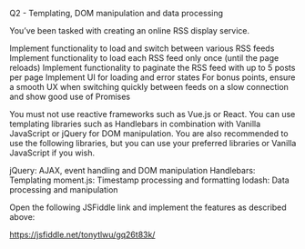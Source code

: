 Q2 - Templating, DOM manipulation and data processing

You’ve been tasked with creating an online RSS display service.

Implement functionality to load and switch between various RSS feeds
Implement functionality to load each RSS feed only once (until the page reloads)
Implement functionality to paginate the RSS feed with up to 5 posts per page
Implement UI for loading and error states
For bonus points, ensure a smooth UX when switching quickly between feeds on a slow connection and show good use of Promises

You must not use reactive frameworks such as Vue.js or React. You can use templating libraries such as Handlebars in combination with Vanilla JavaScript or jQuery for DOM manipulation. You are also recommended to use the following libraries, but you can use your preferred libraries or Vanilla JavaScript if you wish.

jQuery: AJAX, event handling and DOM manipulation
Handlebars: Templating
moment.js: Timestamp processing and formatting
lodash: Data processing and manipulation

Open the following JSFiddle link and implement the features as described above:

https://jsfiddle.net/tonytlwu/gq26t83k/ 
